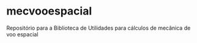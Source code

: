 # mecvooespacial

Repositório para a Biblioteca de Utilidades para cálculos de mecânica de voo espacial

